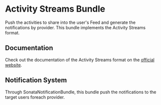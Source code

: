 # Activity Streams Bundle

Push the activities to share into the user's Feed and generate the notifications by provider.
This bundle implements the Activity Streams format. 

## Documentation

Check out the documentation of the Activity Streams format on the [official website](http://activitystrea.ms/).

## Notification System

Through SonataNotificationBundle, this bundle push the notifications to the target users foreach provider.
